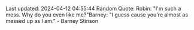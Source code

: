 Last updated: 2024-04-12 04:55:44
Random Quote: Robin: "I'm such a mess. Why do you even like me?"Barney: "I guess cause you're almost as messed up as I am." - Barney Stinson
